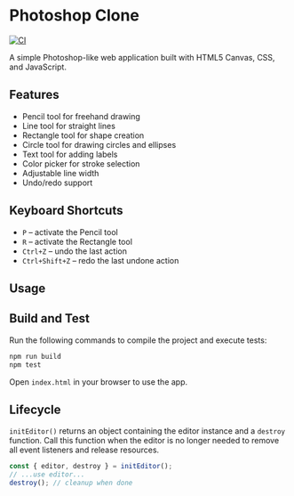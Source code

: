 # Photoshop Clone

[![CI](https://github.com/OWNER/REPO/actions/workflows/ci.yml/badge.svg?branch=main)](https://github.com/OWNER/REPO/actions/workflows/ci.yml)

A simple Photoshop-like web application built with HTML5 Canvas, CSS, and JavaScript.

## Features

- Pencil tool for freehand drawing
- Line tool for straight lines
- Rectangle tool for shape creation
- Circle tool for drawing circles and ellipses
- Text tool for adding labels
- Color picker for stroke selection
- Adjustable line width
- Undo/redo support

## Keyboard Shortcuts

- `P` – activate the Pencil tool
- `R` – activate the Rectangle tool
- `Ctrl+Z` – undo the last action
- `Ctrl+Shift+Z` – redo the last undone action


## Usage



## Build and Test

Run the following commands to compile the project and execute tests:

```bash
npm run build
npm test
```

Open `index.html` in your browser to use the app.

## Lifecycle

`initEditor()` returns an object containing the editor instance and a `destroy` function.
Call this function when the editor is no longer needed to remove all event listeners and release resources.

```ts
const { editor, destroy } = initEditor();
// ...use editor...
destroy(); // cleanup when done
```
